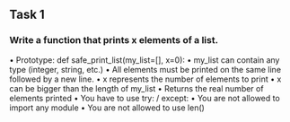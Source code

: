 ## Task 1

### Write a function that prints x elements of a list.

• Prototype: def safe_print_list(my_list=[], x=0):
• my_list can contain any type (integer, string, etc.)
• All elements must be printed on the same line followed by a new line.
• x represents the number of elements to print
• x can be bigger than the length of my_list
• Returns the real number of elements printed
• You have to use try: / except:
• You are not allowed to import any module
• You are not allowed to use len()